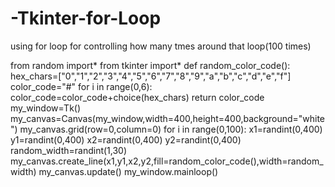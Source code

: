 # -Tkinter-for-Loop
using for loop for controlling how many tmes around that loop(100 times)

from random import*
from tkinter import*
def random_color_code():
    hex_chars=["0","1","2","3","4","5","6","7","8","9","a","b","c","d","e","f"]
    color_code="#"
    for i in range(0,6):
        color_code=color_code+choice(hex_chars)
    return color_code
my_window=Tk()
my_canvas=Canvas(my_window,width=400,height=400,background="white")
my_canvas.grid(row=0,column=0)
for i in range(0,100):
    x1=randint(0,400)
    y1=randint(0,400)
    x2=randint(0,400)
    y2=randint(0,400)
    random_width=randint(1,30)
    my_canvas.create_line(x1,y1,x2,y2,fill=random_color_code(),width=random_width)
    my_canvas.update()
my_window.mainloop()

